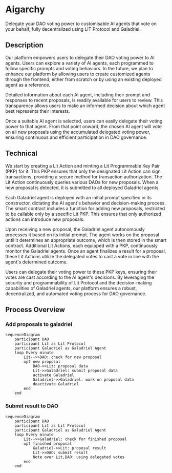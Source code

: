 # Aigarchy
Delegate your DAO voting power to customisable AI agents that vote on your behalf, fully decentralized using LIT Protocol and Galadriel.

## Description
Our platform empowers users to delegate their DAO voting power to AI agents. Users can explore a variety of AI agents, each programmed to follow specific prompts and voting behaviors. 
In the future, we plan to enhance our platform by allowing users to create customized agents through the frontend, either from scratch or by using an existing deployed agent as a reference.

Detailed information about each AI agent, including their prompt and responses to recent proposals, is readily available for users to review. 
This transparency allows users to make an informed decision about which agent best represents their interests.

Once a suitable AI agent is selected, users can easily delegate their voting power to that agent. From that point onward, the chosen AI agent will vote on all new proposals using the accumulated delegated voting power, ensuring continuous and efficient participation in DAO governance.

## Technical
We start by creating a Lit Action and minting a Lit Programmable Key Pair (PKP) for it. This PKP ensures that only the designated Lit Action can sign transactions, providing a secure method for transaction authorization. The Lit Action continuously queries various DAOs for new proposals. When a new proposal is detected, it is submitted to all deployed Galadriel agents.

Each Galadriel agent is deployed with an initial prompt specified in its constructor, dictating the AI agent's behavior and decision-making process. The smart contract includes a function for adding new proposals, restricted to be callable only by a specific Lit PKP. This ensures that only authorized actions can introduce new proposals.

Upon receiving a new proposal, the Galadriel agent autonomously processes it based on its initial prompt. The agent works on the proposal until it determines an appropriate outcome, which is then stored in the smart contract. Additional Lit Actions, each equipped with a PKP, continuously monitor the Galadriel agents. Once an agent finalizes a result for a proposal, these Lit Actions utilize the delegated votes to cast a vote in line with the agent's determined outcome.

Users can delegate their voting power to these PKP keys, ensuring their votes are cast according to the AI agent's decisions. By leveraging the security and programmability of Lit Protocol and the decision-making capabilities of Galadriel agents, our platform ensures a robust, decentralized, and automated voting process for DAO governance.


## Process Overview

### Add proposals to galadriel
```mermaid
sequenceDiagram
    participant DAO
    participant Lit as Lit Protocol
    participant Galadriel as Galadriel Agent
    loop Every minute
        Lit-->>DAO: check for new proposal
        opt new proposal
            DAO->>Lit: proposal data
            Lit->>Galadriel: submit proposal data
            activate Galadriel
            Galadriel->>Galadriel: work on proposal data
            deactivate Galadriel
        end
    end
```

### Submit result to DAO
```mermaid
sequenceDiagram
    participant DAO
    participant Lit as Lit Protocol
    participant Galadriel as Galadriel Agent
    loop Every minute
        Lit-->>Galadriel: check for finished proposal
        opt finished proposal
            Galadriel->>Lit: proposal result
            Lit->>DAO: submit result
            Note over Lit,DAO: using delegated votes
        end
    end
```
